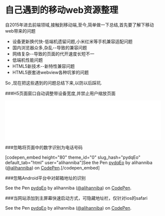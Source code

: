 # 自己遇到的移动web资源整理
自2015年进去前端领域,接触到移动端,至今,简单做一下总结,首先要了解下移动web带来的问题
* 设备更新换代快-低端机遗留问题,小米红米等手机兼容适配问题
* 国内浏览器众多,杂乱--导致的兼容问题
* 网络复杂--导致的页面的代开速度长短不一
* 低端机性能问题
* HTML5新技术--新特性兼容问题
* HTML5嵌套进webview各种坑爹的问题

So ,现在把这些遇到的问题总结下来,以防以后踩坑.

###H5页面窗口自动调整带设备宽度,并禁止用户缩放页面

<iframe height='127' scrolling='no' src='//codepen.io/alihanniba/embed/QNOzqW/?height=127&theme-id=0&default-tab=html' frameborder='no' allowtransparency='true' allowfullscreen='true' style='width: 100%;'>See the Pen <a href='http://codepen.io/alihanniba/pen/QNOzqW/'>QNOzqW</a> by alihanniba (<a href='http://codepen.io/alihanniba'>@alihanniba</a>) on <a href='http://codepen.io'>CodePen</a>.
</iframe>

###忽略将页面中的数字识别为电话号码

[codepen_embed height="80" theme_id="0" slug_hash="pydqEo" default_tab="html" user="alihanniba"]See the Pen <a href='http://codepen.io/alihanniba/pen/pydqEo/'>pydqEo</a> by alihanniba (<a href='http://codepen.io/alihanniba'>@alihanniba</a>) on <a href='http://codepen.io'>CodePen</a>.[/codepen_embed]


###忽略Android平台中对邮箱地址的识别

<p data-height="75" data-theme-id="0" data-slug-hash="pydqEo" data-default-tab="result" data-user="alihanniba" data-preview="true" class="codepen">See the Pen <a href="http://codepen.io/alihanniba/pen/pydqEo/">pydqEo</a> by alihanniba (<a href="http://codepen.io/alihanniba">@alihanniba</a>) on <a href="http://codepen.io">CodePen</a>.</p>
<script async src="//assets.codepen.io/assets/embed/ei.js"></script>


###当网站添加到主屏幕快速启动方式，可隐藏地址栏，仅针对ios的safari

<p data-height="96" data-theme-id="0" data-slug-hash="pydqEo" data-default-tab="html" data-user="alihanniba" class="codepen">See the Pen <a href="http://codepen.io/alihanniba/pen/pydqEo/">pydqEo</a> by alihanniba (<a href="http://codepen.io/alihanniba">@alihanniba</a>) on <a href="http://codepen.io">CodePen</a>.</p>
<script async src="//assets.codepen.io/assets/embed/ei.js"></script>

